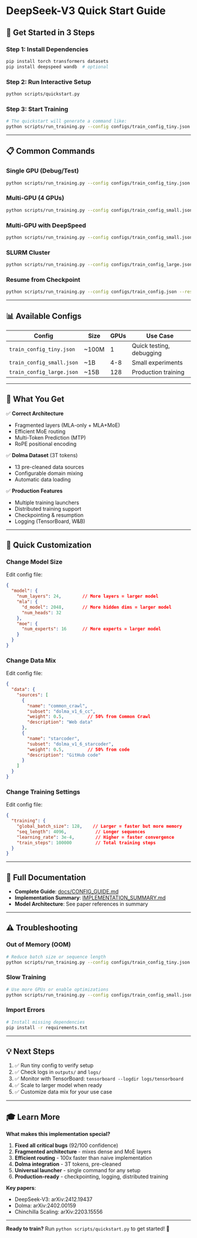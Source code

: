 # DeepSeek-V3 Quick Start Guide

## 🚀 Get Started in 3 Steps

### Step 1: Install Dependencies

```bash
pip install torch transformers datasets
pip install deepspeed wandb  # optional
```

### Step 2: Run Interactive Setup

```bash
python scripts/quickstart.py
```

### Step 3: Start Training

```bash
# The quickstart will generate a command like:
python scripts/run_training.py --config configs/train_config_tiny.json
```

---

## 📋 Common Commands

### Single GPU (Debug/Test)
```bash
python scripts/run_training.py --config configs/train_config_tiny.json
```

### Multi-GPU (4 GPUs)
```bash
python scripts/run_training.py --config configs/train_config_small.json --gpus 4
```

### Multi-GPU with DeepSpeed
```bash
python scripts/run_training.py --config configs/train_config_small.json --gpus 8 --deepspeed
```

### SLURM Cluster
```bash
python scripts/run_training.py --config configs/train_config_large.json --submit
```

### Resume from Checkpoint
```bash
python scripts/run_training.py --config configs/train_config.json --resume outputs/checkpoint_10000.pt
```

---

## 📊 Available Configs

| Config | Size | GPUs | Use Case |
|--------|------|------|----------|
| `train_config_tiny.json` | ~100M | 1 | Quick testing, debugging |
| `train_config_small.json` | ~1B | 4-8 | Small experiments |
| `train_config_large.json` | ~15B | 128 | Production training |

---

## 🎯 What You Get

✅ **Correct Architecture**
- Fragmented layers (MLA-only + MLA+MoE)
- Efficient MoE routing
- Multi-Token Prediction (MTP)
- RoPE positional encoding

✅ **Dolma Dataset** (3T tokens)
- 13 pre-cleaned data sources
- Configurable domain mixing
- Automatic data loading

✅ **Production Features**
- Multiple training launchers
- Distributed training support
- Checkpointing & resumption
- Logging (TensorBoard, W&B)

---

## 🔧 Quick Customization

### Change Model Size

Edit config file:
```json
{
  "model": {
    "num_layers": 24,        // More layers = larger model
    "mla": {
      "d_model": 2048,       // More hidden dims = larger model
      "num_heads": 32
    },
    "moe": {
      "num_experts": 16      // More experts = larger model
    }
  }
}
```

### Change Data Mix

Edit config file:
```json
{
  "data": {
    "sources": [
      {
        "name": "common_crawl",
        "subset": "dolma_v1_6_cc",
        "weight": 0.5,         // 50% from Common Crawl
        "description": "Web data"
      },
      {
        "name": "starcoder",
        "subset": "dolma_v1_6_starcoder",
        "weight": 0.5,         // 50% from code
        "description": "GitHub code"
      }
    ]
  }
}
```

### Change Training Settings

Edit config file:
```json
{
  "training": {
    "global_batch_size": 128,    // Larger = faster but more memory
    "seq_length": 4096,           // Longer sequences
    "learning_rate": 3e-4,        // Higher = faster convergence
    "train_steps": 100000         // Total training steps
  }
}
```

---

## 📖 Full Documentation

- **Complete Guide**: [docs/CONFIG_GUIDE.md](docs/CONFIG_GUIDE.md)
- **Implementation Summary**: [IMPLEMENTATION_SUMMARY.md](IMPLEMENTATION_SUMMARY.md)
- **Model Architecture**: See paper references in summary

---

## ⚠️ Troubleshooting

### Out of Memory (OOM)
```bash
# Reduce batch size or sequence length
python scripts/run_training.py --config configs/train_config_tiny.json
```

### Slow Training
```bash
# Use more GPUs or enable optimizations
python scripts/run_training.py --config configs/train_config_small.json --gpus 4
```

### Import Errors
```bash
# Install missing dependencies
pip install -r requirements.txt
```

---

## 💡 Next Steps

1. ✅ Run tiny config to verify setup
2. ✅ Check logs in `outputs/` and `logs/`
3. ✅ Monitor with TensorBoard: `tensorboard --logdir logs/tensorboard`
4. ✅ Scale to larger model when ready
5. ✅ Customize data mix for your use case

---

## 🎓 Learn More

**What makes this implementation special?**

1. **Fixed all critical bugs** (92/100 confidence)
2. **Fragmented architecture** - mixes dense and MoE layers
3. **Efficient routing** - 100x faster than naive implementation
4. **Dolma integration** - 3T tokens, pre-cleaned
5. **Universal launcher** - single command for any setup
6. **Production-ready** - checkpointing, logging, distributed training

**Key papers**:
- DeepSeek-V3: arXiv:2412.19437
- Dolma: arXiv:2402.00159
- Chinchilla Scaling: arXiv:2203.15556

---

**Ready to train?** Run `python scripts/quickstart.py` to get started! 🚀
